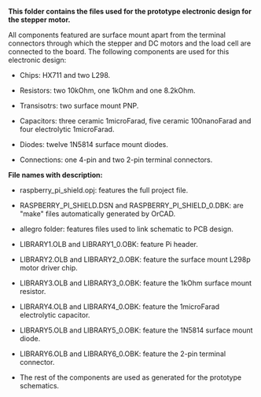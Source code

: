 **This folder contains the files used for the prototype electronic design for the stepper motor.**

All components featured are surface mount apart from the terminal connectors through which the stepper and DC motors and the load cell are connected to the board. The following components are used for this electronic design:

- Chips: HX711 and two L298.

- Resistors: two 10kOhm, one 1kOhm and one 8.2kOhm.

- Transisotrs: two surface mount PNP.

- Capacitors: three ceramic 1microFarad, five ceramic 100nanoFarad and four electrolytic 1microFarad.

- Diodes: twelve 1N5814 surface mount diodes.

- Connections: one 4-pin and two 2-pin terminal connectors.

**File names with description:**

- raspberry_pi_shield.opj: features the full project file.

- RASPBERRY_PI_SHIELD.DSN and RASPBERRY_PI_SHIELD_0.DBK: are "make" files automatically generated by OrCAD.

- allegro folder: features files used to link schematic to PCB design.

- LIBRARY1.OLB and LIBRARY1_0.OBK: feature Pi header.

- LIBRARY2.OLB and LIBRARY2_0.OBK: feature the surface mount L298p motor driver chip.

- LIBRARY3.OLB and LIBRARY3_0.OBK: feature the 1kOhm surface mount resistor.

- LIBRARY4.OLB and LIBRARY4_0.OBK: feature the 1microFarad electrolytic capacitor.

- LIBRARY5.OLB and LIBRARY5_0.OBK: feature the 1N5814 surface mount diode.

- LIBRARY6.OLB and LIBRARY6_0.OBK: feature the 2-pin terminal connector.

- The rest of the components are used as generated for the prototype schematics.
